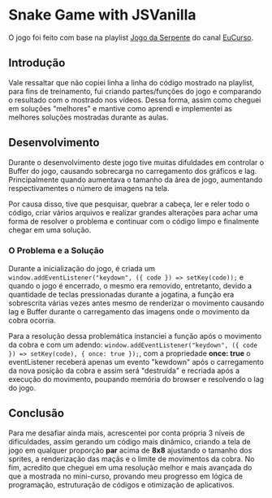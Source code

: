 # Snake Game with JSVanilla

O jogo foi feito com base na playlist [Jogo da Serpente](https://youtube.com/playlist?list=PLzi7gnV7P9PRJSrqFCguFoXnURwFCH-I5) do canal [EuCurso](https://www.youtube.com/@EuCurso).

## Introdução
Vale ressaltar que não copiei linha a linha do código mostrado na playlist, para fins de treinamento, fui criando partes/funções do jogo e comparando o resultado com o mostrado nos vídeos. Dessa forma, assim como cheguei em soluções "melhores" e mantive como aprendi e implementei as melhores soluções mostradas durante as aulas.

## Desenvolvimento
Durante o desenvolvimento deste jogo tive muitas difuldades em controlar o Buffer do jogo, causando sobrecarga no carregamento dos gráficos e lag. Principalmente quando aumentava o tamanho da área de jogo, aumentando respectivamentes o número de imagens na tela.

Por causa disso, tive que pesquisar, quebrar a cabeça, ler e reler todo o código, criar vários arquivos e realizar grandes alterações para achar uma forma de resolver o problema e continuar com o código limpo e finalmente chegar em uma solução.

### O Problema e a Solução
Durante a inicialização do jogo, é criada um `window.addEventListener("keydown", ({ code }) => setKey(code));` e quando o jogo é encerrado, o mesmo era removido, entretanto, devido a quantidade de teclas pressionadas durante a jogatina, a função era sobrescrita várias vezes antes mesmo de renderizar o movimento causando lag e Buffer durante o carregamento das imagens onde o movimento da cobra ocorria.

Para a resolução dessa problemática instanciei a função após o movimento da cobra e com um adendo: `window.addEventListener("keydown", ({ code }) => setKey(code), { once: true });`, com a propriedade **once: true** o eventListener receberá apenas um evento "kewdown" após o carregamento da nova posição da cobra e assim será "destruída" e recriada após a execução do movimento, poupando memória do browser e resolvendo o lag do jogo.

## Conclusão
Para me desafiar ainda mais, acrescentei por conta própria 3 níveis de dificuldades, assim gerando um código mais dinâmico, criando a tela de jogo em qualquer proporção **par** acima de **8x8** ajustando o tamanho dos sprites, a renderização das maçãs e o limite de movimentos da cobra.
No fim, acredito que cheguei em uma resolução melhor e mais avançada do que a mostrada no mini-curso, provando meu progresso em lógica de programação, estruturação de códigos e otimização de aplicativos.
